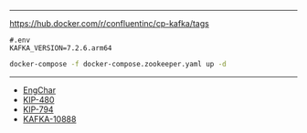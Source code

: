 
---

https://hub.docker.com/r/confluentinc/cp-kafka/tags
```
#.env 
KAFKA_VERSION=7.2.6.arm64
```

```sh
docker-compose -f docker-compose.zookeeper.yaml up -d
```

---

- [EngChar](https://en.wikipedia.org/wiki/Letter_frequency#Relative_frequencies_of_the_first_letters_of_a_word_in_English_language)
- [KIP-480](https://cwiki.apache.org/confluence/display/KAFKA/KIP-480%3A+Sticky+Partitioner)
- [KIP-794](https://cwiki.apache.org/confluence/display/KAFKA/KIP-794%3A+Strictly+Uniform+Sticky+Partitioner)
- [KAFKA-10888](https://issues.apache.org/jira/browse/KAFKA-10888)
